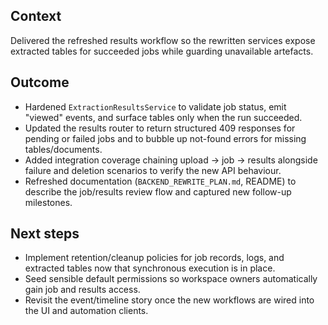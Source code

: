 ## Context
Delivered the refreshed results workflow so the rewritten services expose
extracted tables for succeeded jobs while guarding unavailable artefacts.

## Outcome
- Hardened `ExtractionResultsService` to validate job status, emit "viewed"
  events, and surface tables only when the run succeeded.
- Updated the results router to return structured 409 responses for pending or
  failed jobs and to bubble up not-found errors for missing tables/documents.
- Added integration coverage chaining upload → job → results alongside failure
  and deletion scenarios to verify the new API behaviour.
- Refreshed documentation (`BACKEND_REWRITE_PLAN.md`, README) to describe the
  job/results review flow and captured new follow-up milestones.

## Next steps
- Implement retention/cleanup policies for job records, logs, and extracted
  tables now that synchronous execution is in place.
- Seed sensible default permissions so workspace owners automatically gain job
  and results access.
- Revisit the event/timeline story once the new workflows are wired into the UI
  and automation clients.
